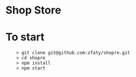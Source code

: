 # Shop Store

# To start
```
	> git clone git@github.com:zfaty/shopre.git
	> cd shopre
	> npm install
	> npm start
```
